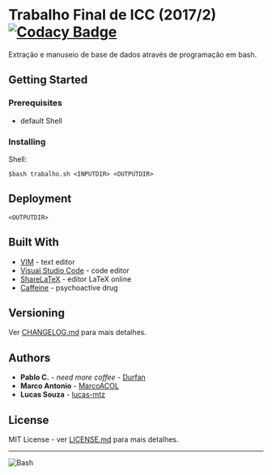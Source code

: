 # Trabalho Final de ICC (2017/2) [![Codacy Badge](https://api.codacy.com/project/badge/Grade/fc48a6d726144b6bbc021c0f43b8c647)](https://www.codacy.com/app/Durfan/ICC_TP?utm_source=github.com&amp;utm_medium=referral&amp;utm_content=Durfan/ICC_TP&amp;utm_campaign=Badge_Grade)

Extração e manuseio de base de dados através de programação em bash.

## Getting Started

### Prerequisites

* default Shell

### Installing

Shell:
```
$bash trabalho.sh <INPUTDIR> <OUTPUTDIR>
```

## Deployment

```
<OUTPUTDIR>
```

## Built With

* [VIM](http://www.vim.org/) - text editor
* [Visual Studio Code](https://code.visualstudio.com/) - code editor
* [ShareLaTeX](https://pt.sharelatex.com) - editor LaTeX online
* [Caffeine](https://en.wikipedia.org/wiki/Caffeine) - psychoactive drug

## Versioning

Ver [CHANGELOG.md](CHANGELOG.md) para mais detalhes.

## Authors

* **Pablo C.** - *need more coffee* - [Durfan](https://github.com/Durfan)
* **Marco Antonio** - [MarcoACOL](https://github.com/MarcoACOL)
* **Lucas Souza** - [lucas-mtz](https://github.com/lucas-mtz)

## License

MIT License - ver [LICENSE.md](LICENSE.md) para mais detalhes.

***

![Bash](https://i.imgur.com/jl6o3s6m.png)
